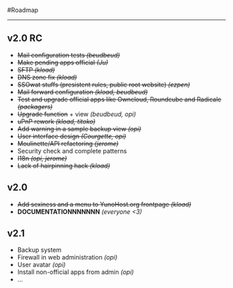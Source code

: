 #Roadmap

---

## v2.0 RC

* ~~Mail configuration tests *(beudbeud)*~~
* ~~Make pending apps official *(Ju)*~~
* ~~SFTP *(kload)*~~
* ~~DNS zone fix *(kload)*~~
* ~~SSOwat stuffs (presistent rules, public root website) *(ezpen)*~~
* ~~Mail forward configuration *(kload, beudbeud)*~~
* ~~Test and upgrade official apps like Owncloud, Roundcube and Radicale *(packagers)*~~
* ~~Upgrade function~~ + view *(beudbeud, opi)*
* ~~uPnP rework *(kload, titoko)*~~
* ~~Add warning in a sample backup view *(opi)*~~
* ~~User interface design *(Courgette, opi)*~~
* ~~Moulinette/API refactoring *(jerome)*~~
* Security check and complete patterns
* ~~I18n *(opi, jerome)*~~
* ~~Lack of hairpinning hack *(kload)*~~


## v2.0

* ~~Add sexiness and a menu to YunoHost.org frontpage *(kload)*~~
* **DOCUMENTATIONNNNNNN** *(everyone <3)*

## v2.1

* Backup system
* Firewall in web administration *(opi)*
* User avatar *(opi)*
* Install non-official apps from admin *(opi)* 
* ...